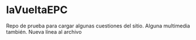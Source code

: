 # laVueltaEPC
Repo de prueba para cargar algunas cuestiones del sitio. Alguna multimedia también.
Nueva línea al archivo
